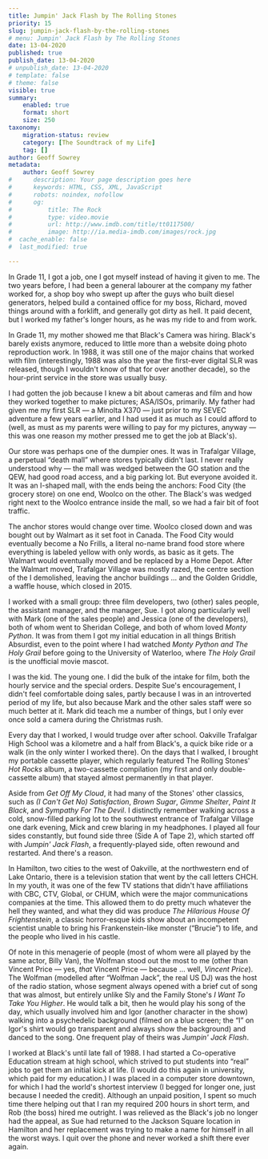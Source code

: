 ```yaml
---
title: Jumpin' Jack Flash by The Rolling Stones
priority: 15
slug: jumpin-jack-flash-by-the-rolling-stones
# menu: Jumpin' Jack Flash by The Rolling Stones
date: 13-04-2020
published: true
publish_date: 13-04-2020
# unpublish_date: 13-04-2020
# template: false
# theme: false
visible: true
summary:
    enabled: true
    format: short
    size: 250
taxonomy:
    migration-status: review
    category: [The Soundtrack of my Life]
    tag: []
author: Geoff Sowrey
metadata:
    author: Geoff Sowrey
#      description: Your page description goes here
#      keywords: HTML, CSS, XML, JavaScript
#      robots: noindex, nofollow
#      og:
#          title: The Rock
#          type: video.movie
#          url: http://www.imdb.com/title/tt0117500/
#          image: http://ia.media-imdb.com/images/rock.jpg
#  cache_enable: false
#  last_modified: true

---
```


In Grade 11, I got a job, one I got myself instead of having it given to me. The two years before, I had been a general labourer at the company my father worked for, a shop boy who swept up after the guys who built diesel generators, helped build a contained office for my boss, Richard, moved things around with a forklift, and generally got dirty as hell. It paid decent, but I worked my father's longer hours, as he was my ride to and from work.

In Grade 11, my mother showed me that Black's Camera was hiring. Black's barely exists anymore, reduced to little more than a website doing photo reproduction work. In 1988, it was still one of the major chains that worked with film (interestingly, 1988 was also the year the first-ever digital SLR was released, though I wouldn't know of that for over another decade), so the hour-print service in the store was usually busy.

I had gotten the job because I knew a bit about cameras and film and how they worked together to make pictures; ASA/ISOs, primarily. My father had given me my first SLR — a Minolta X370 — just prior to my SEVEC adventure a few years earlier, and I had used it as much as I could afford to (well, as must as my parents were willing to pay for my pictures, anyway — this was one reason my mother pressed me to get the job at Black's).

Our store was perhaps one of the dumpier ones. It was in Trafalgar Village, a perpetual “death mall” where stores typically didn't last. I never really understood why — the mall was wedged between the GO station and the QEW, had good road access, and a big parking lot. But everyone avoided it. It was an I-shaped mall, with the ends being the anchors: Food City (the grocery store) on one end, Woolco on the other. The Black's was wedged right next to the Woolco entrance inside the mall, so we had a fair bit of foot traffic.

The anchor stores would change over time. Woolco closed down and was bought out by Walmart as it set foot in Canada. The Food City would eventually become a No Frills, a literal no-name brand food store where everything is labeled yellow with only words, as basic as it gets. The Walmart would eventually moved and be replaced by a Home Depot. After the Walmart moved, Trafalgar Village was mostly razed, the centre section of the I demolished, leaving the anchor buildings … and the Golden Griddle, a waffle house, which closed in 2015.

I worked with a small group: three film developers, two (other) sales people, the assistant manager, and the manager, Sue. I got along particularly well with Mark (one of the sales people) and Jessica (one of the developers), both of whom went to Sheridan College, and both of whom loved *Monty Python*. It was from them I got my initial education in all things British Absurdist, even to the point where I had watched *Monty Python and The Holy Grail* before going to the University of Waterloo, where *The Holy Grail* is the unofficial movie mascot.

I was the kid. The young one. I did the bulk of the intake for film, both the hourly service and the special orders. Despite Sue's encouragement, I didn't feel comfortable doing sales, partly because I was in an introverted period of my life, but also because Mark and the other sales staff were so much better at it. Mark did teach me a number of things, but I only ever once sold a camera during the Christmas rush.

Every day that I worked, I would trudge over after school. Oakville Trafalgar High School was a kilometre and a half from Black's, a quick bike ride or a walk (in the only winter I worked there). On the days that I walked, I brought my portable cassette player, which regularly featured The Rolling Stones' *Hot Rocks* album, a two-cassette compilation (my first and only double-cassette album) that stayed almost permanently in that player.

Aside from *Get Off My Cloud*, it had many of the Stones' other classics, such as *(I Can't Get No) Satisfaction*, *Brown Sugar*, *Gimme Shelter*, *Paint It Black*, and *Sympathy For The Devil*. I distinctly remember walking across a cold, snow-filled parking lot to the southwest entrance of Trafalgar Village one dark evening, Mick and crew blaring in my headphones. I played all four sides constantly, but found side three (Side A of Tape 2), which started off with *Jumpin' Jack Flash*, a frequently-played side, often rewound and restarted. And there's a reason.

In Hamilton, two cities to the west of Oakville, at the northwestern end of Lake Ontario, there is a television station that went by the call letters CHCH. In my youth, it was one of the few TV stations that didn't have affiliations with CBC, CTV, Global, or CHUM, which were the major communications companies at the time. This allowed them to do pretty much whatever the hell they wanted, and what they did was produce *The Hilarious House Of Frightenstein*, a classic horror-esque kids show about an incompetent scientist unable to bring his Frankenstein-like monster (“Brucie”) to life, and the people who lived in his castle.

Of note in this menagerie of people (most of whom were all played by the same actor, Billy Van), the Wolfman stood out the most to me (other than Vincent Price — yes, *that* Vincent Price — because … well, *Vincent Price*). The Wolfman (modelled after “Wolfman Jack”, the real US DJ) was the host of the radio station, whose segment always opened with a brief cut of song that was almost, but entirely unlike Sly and the Family Stone's *I Want To Take You Higher*. He would talk a bit, then he would play his song of the day, which usually involved him and Igor (another character in the show) walking into a psychedelic background (filmed on a blue screen; the “I” on Igor's shirt would go transparent and always show the background) and danced to the song. One frequent play of theirs was *Jumpin' Jack Flash*.

I worked at Black's until late fall of 1988. I had started a Co-operative Education stream at high school, which strived to put students into “real” jobs to get them an initial kick at life. (I would do this again in university, which paid for my education.) I was placed in a computer store downtown, for which I had the world's shortest interview (I begged for longer one, just because I needed the credit). Although an unpaid position, I spent so much time there helping out that I ran my required 200 hours in short term, and Rob (the boss) hired me outright. I was relieved as the Black's job no longer had the appeal, as Sue had returned to the Jackson Square location in Hamilton and her replacement was trying to make a name for himself in all the worst ways. I quit over the phone and never worked a shift there ever again.